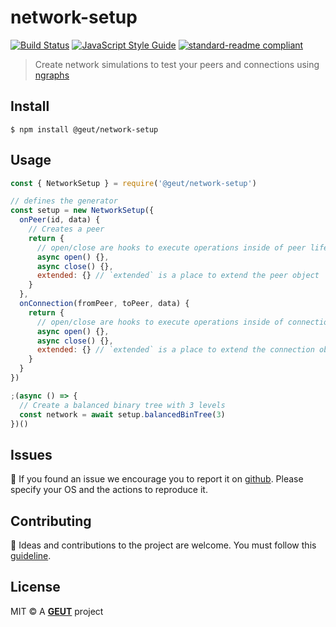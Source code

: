 # network-setup

[![Build Status](https://travis-ci.com/geut/network-setup.svg?branch=master)](https://travis-ci.com/geut/network-setup)
[![JavaScript Style Guide](https://img.shields.io/badge/code_style-standard-brightgreen.svg)](https://standardjs.com)
[![standard-readme compliant](https://img.shields.io/badge/readme%20style-standard-brightgreen.svg?style=flat-square)](https://github.com/RichardLitt/standard-readme)

> Create network simulations to test your peers and connections using [ngraphs](https://github.com/anvaka/ngraph.graph)

## <a name="install"></a> Install

```
$ npm install @geut/network-setup
```


## <a name="usage"></a> Usage

```javascript
const { NetworkSetup } = require('@geut/network-setup')

// defines the generator
const setup = new NetworkSetup({
  onPeer(id, data) {
    // Creates a peer
    return {
      // open/close are hooks to execute operations inside of peer lifecycle
      async open() {},
      async close() {},
      extended: {} // `extended` is a place to extend the peer object
    }
  },
  onConnection(fromPeer, toPeer, data) {
    return {
      // open/close are hooks to execute operations inside of connection lifecycle
      async open() {},
      async close() {},
      extended: {} // `extended` is a place to extend the connection object
    }
  }
})

;(async () => {
  // Create a balanced binary tree with 3 levels
  const network = await setup.balancedBinTree(3)
})()
```

## <a name="issues"></a> Issues

:bug: If you found an issue we encourage you to report it on [github](https://github.com/geut/network-setup/issues). Please specify your OS and the actions to reproduce it.

## <a name="contribute"></a> Contributing

:busts_in_silhouette: Ideas and contributions to the project are welcome. You must follow this [guideline](https://github.com/geut/network-setup/blob/master/CONTRIBUTING.md).

## License

MIT © A [**GEUT**](http://geutstudio.com/) project
